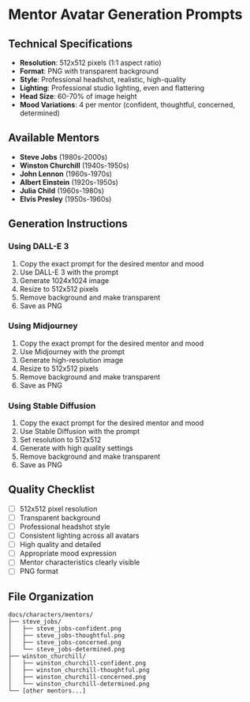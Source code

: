 # Mentor Avatar Generation Prompts

## Technical Specifications
- **Resolution**: 512x512 pixels (1:1 aspect ratio)
- **Format**: PNG with transparent background
- **Style**: Professional headshot, realistic, high-quality
- **Lighting**: Professional studio lighting, even and flattering
- **Head Size**: 60-70% of image height
- **Mood Variations**: 4 per mentor (confident, thoughtful, concerned, determined)

## Available Mentors
- **Steve Jobs** (1980s-2000s)
- **Winston Churchill** (1940s-1950s)
- **John Lennon** (1960s-1970s)
- **Albert Einstein** (1920s-1950s)
- **Julia Child** (1960s-1980s)
- **Elvis Presley** (1950s-1960s)

## Generation Instructions

### Using DALL-E 3
1. Copy the exact prompt for the desired mentor and mood
2. Use DALL-E 3 with the prompt
3. Generate 1024x1024 image
4. Resize to 512x512 pixels
5. Remove background and make transparent
6. Save as PNG

### Using Midjourney
1. Copy the exact prompt for the desired mentor and mood
2. Use Midjourney with the prompt
3. Generate high-resolution image
4. Resize to 512x512 pixels
5. Remove background and make transparent
6. Save as PNG

### Using Stable Diffusion
1. Copy the exact prompt for the desired mentor and mood
2. Use Stable Diffusion with the prompt
3. Set resolution to 512x512
4. Generate with high quality settings
5. Remove background and make transparent
6. Save as PNG

## Quality Checklist
- [ ] 512x512 pixel resolution
- [ ] Transparent background
- [ ] Professional headshot style
- [ ] Consistent lighting across all avatars
- [ ] High quality and detailed
- [ ] Appropriate mood expression
- [ ] Mentor characteristics clearly visible
- [ ] PNG format

## File Organization
```
docs/characters/mentors/
├── steve_jobs/
│   ├── steve_jobs-confident.png
│   ├── steve_jobs-thoughtful.png
│   ├── steve_jobs-concerned.png
│   └── steve_jobs-determined.png
├── winston_churchill/
│   ├── winston_churchill-confident.png
│   ├── winston_churchill-thoughtful.png
│   ├── winston_churchill-concerned.png
│   └── winston_churchill-determined.png
└── [other mentors...]
```
